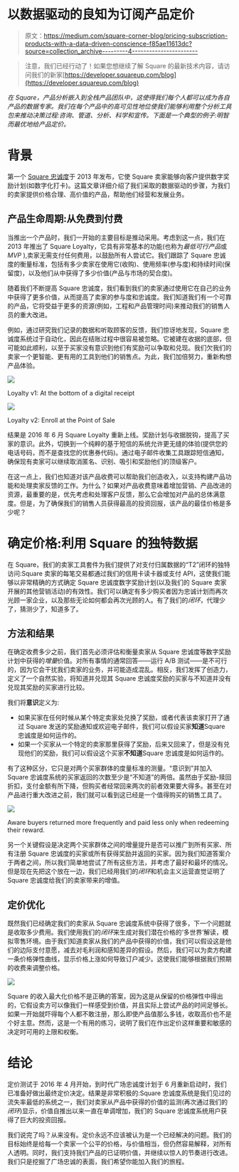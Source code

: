 # 以数据驱动的良知为订阅产品定价

> 原文：<https://medium.com/square-corner-blog/pricing-subscription-products-with-a-data-driven-conscience-f85ae11613dc?source=collection_archive---------4----------------------->

> 注意，我们已经行动了！如果您想继续了解 Square 的最新技术内容，请访问我们的新家[https://developer.squareup.com/blog](https://developer.squareup.com/blog)

*在 Square，产品分析嵌入到全栈产品团队中，这使得我们每个人都可以成为各自产品的数据专家。我们在每个产品中的高可见性地位使我们能够利用整个分析工具包来推动决策过程:咨询、管道、分析、科学和宣传。下面是一个典型的例子:明智而最优地给产品定价。*

# 背景

第一个 [Square 忠诚度](https://squareup.com/loyalty)于 2013 年发布，它使 Square 卖家能够向客户提供数字奖励计划(如数字化打卡)。这篇文章详细介绍了我们采取的数据驱动的步骤，为我们的卖家提供价格合理、高价值的产品，帮助他们经营和发展业务。

## **产品生命周期:从免费到付费**

当推出一个产品时，我们一开始的主要目标是推动采用。考虑到这一点，我们在 2013 年推出了 Square Loyalty，它具有非常基本的功能(也称为*最低可行产品*或 *MVP* ),卖家无需支付任何费用，以鼓励所有人尝试它。我们跟踪了 Square 忠诚度的衡量标准，包括有多少卖家在使用它(收购)、使用频率(参与度)和持续时间(保留度)，以及他们从中获得了多少价值(产品与市场的契合度)。

随着我们不断提高 Square 忠诚度，我们看到我们的卖家通过使用它在自己的业务中获得了更多价值，从而提高了卖家的参与度和忠诚度。我们知道我们有一个可靠的产品，它将受益于更多的资源(例如，工程和产品管理时间)来推动我们的销售人员的重大改进。

例如，通过研究我们记录的数据和听取顾客的反馈，我们惊讶地发现，Square 忠诚度系统过于自动化，因此在结账过程中很容易被忽略。它被建在收据的底部，但可能如此顺利，以至于买家没有意识到他们有奖励可以争取和兑现。我们欠我们的卖家一个更智能、更有用的工具到他们的销售点。为此，我们加倍努力，重新构想产品体验。

![](img/04127ba9d22d1e8c6064eed7aba2fe48.png)

Loyalty v1: At the bottom of a digital receipt

![](img/8b1a57a7fe22f131303759eace2b7795.png)

Loyalty v2: Enroll at the Point of Sale

结果是 2016 年 6 月 Square Loyalty 重新上线。奖励计划与收据脱钩，提高了买家的意识。此外，切换到一个纯粹的基于短信的系统允许更无缝的体验(提供您的电话号码，而不是查找您的优惠券代码)。通过电子邮件收集工具跟踪短信通知，确保现有卖家可以继续取消匿名、识别、吸引和奖励他们的顶级客户。

在这一点上，我们也知道对该产品收费可以帮助我们创造收入，以支持构建产品功能和处理卖家反馈的工作。为什么？如果对产品收费意味着增加营销、产品改进的资源，最重要的是，优先考虑和处理客户反馈，那么它会增加对产品的总体满意度。但是，为了确保我们的销售人员获得最高的投资回报，该产品的最佳价格是多少呢？

# **确定价格:利用 Square 的独特数据**

在 Square，我们的卖家工具套件为我们提供了对支付归属数据的“T2”闭环的独特访问:Square 卖家的每笔交易都通过我们的信用卡读卡器或支付 API，这使我们能够以非常精确的方式确定 Square 忠诚度数字奖励计划(以及我们的 Square 卖家开展的其他营销活动)的有效性。我们可以确定有多少购买者因为忠诚计划而再次光顾一家企业，以及那些无论如何都会再次光顾的人。有了我们的*闭环*，代理少了，猜测少了，知道多了。

## **方法和结果**

在确定收费多少之前，我们首先必须评估和衡量卖家从 Square 忠诚度等数字奖励计划中获得的*增量*价值。对所有事情的通常回答——运行 A/B 测试——是不可行的，因为它会干扰我们卖家的业务，并可能造成混乱。相反，我们发挥了创造力，定义了一个自然实验，将知道并兑现其 Square 忠诚度奖励的买家与不知道并没有兑现其奖励的买家进行比较。

我们将**意识**定义为:

*   如果买家在任何时候从某个特定卖家处兑换了奖励，或者代表该卖家打开了通过 Square 发送的奖励通知或欢迎电子邮件，我们可以假设买家**知道**Square 忠诚度是如何运作的。
*   如果一个买家从一个特定的卖家那里获得了奖励，后来又回来了，但是没有兑现他们的奖励，我们可以假设这个买家**不知道**Square 忠诚度是如何运作的。

有了这种区分，它只是对两个买家群体的度量标准的测量。“意识到”并加入 Square 忠诚度系统的买家返回的次数至少是“不知道”的两倍。虽然由于奖励-赎回折扣，支付金额有所下降，但购买者经常回来两次的前者效果要大得多。甚至在对产品进行重大改进之前，我们就可以看到这已经是一个值得购买的销售工具了。

![](img/a39f783190147083be8a43f74dc4e410.png)

Aware buyers returned more frequently and paid less only when redeeming their reward.

另一个关键假设是决定两个买家群体之间的增量提升是否可以推广到所有买家、所有注册 Square 忠诚度的买家或所有获得奖励并返回的买家。因为我们知道答案介于两者之间，所以我们简单地尝试了所有这些方法，并考虑了最好和最坏的情况。但是现在先把这个放在一边，我们已经用我们的*闭环*和机会主义运营直觉证明了 Square 忠诚度给我们的卖家带来的增值。

## 定价优化

既然我们已经确定我们的卖家从 Square 忠诚度系统中获得了很多，下一个问题就是收取多少费用。我们使用我们的*闭环*来生成对我们潜在价格的‘多世界’解读，模拟零售环境。由于我们知道卖家从我们的产品中获得的价值，我们可以假设这是他们的边际支付意愿，减去对毛利润和感知差异的假设。然后，我们可以为卖方构建一条价格弹性曲线，显示价格上涨如何导致订户减少。这使我们能够根据我们预期的收费来调整价格。

![](img/4e48ff15eded094668a28027bac35878.png)

Square 的收入最大化价格不是正确的答案，因为这是从保留的价格弹性中得出的，它假设卖方可以像我们一样感受到价值，并且实际上尝试产品的时间足够长。如果一开始就吓得每个人都不敢注册，那么即使产品值那么多钱，收取高价也不是个好主意。然而，这是一个有用的练习，说明了我们在作出定价这样重要和敏感的决定时可用的上限和权衡。

# 结论

定价测试于 2016 年 4 月开始，到时代广场忠诚度计划于 6 月重新启动时，我们已准备好做出最终定价决定。结果是非常积极的:Square 忠诚度系统是我们见过的流失率最低的系统之一，我们对卖家从产品中获得的价值的监测(再次通过我们的*闭环*)显示，价值自推出以来一直在单调增加，我们的 Square 忠诚度系统用户获得了巨大的投资回报。

我们说完了吗？从来没有。定价永远不应该被认为是一个已经解决的问题。我们的目标始终是给每一个卖家一个公平的价格，与价值相当，但仍然容易解释，对所有人透明。同时，我们支持我们产品的已证明价值，并继续以惊人的节奏进行改进。我们只是挖掘了广场忠诚的表面，我们希望你能加入我们的旅程。
